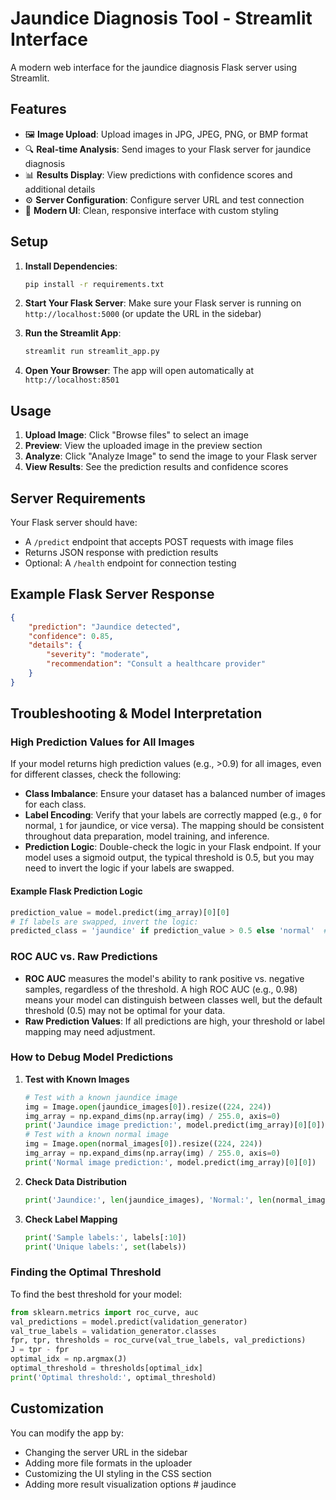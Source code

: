 # Jaundice Diagnosis Tool - Streamlit Interface

A modern web interface for the jaundice diagnosis Flask server using Streamlit.

## Features

- 🖼️ **Image Upload**: Upload images in JPG, JPEG, PNG, or BMP format
- 🔍 **Real-time Analysis**: Send images to your Flask server for jaundice diagnosis
- 📊 **Results Display**: View predictions with confidence scores and additional details
- ⚙️ **Server Configuration**: Configure server URL and test connection
- 🎨 **Modern UI**: Clean, responsive interface with custom styling

## Setup

1. **Install Dependencies**:
   ```bash
   pip install -r requirements.txt
   ```

2. **Start Your Flask Server**:
   Make sure your Flask server is running on `http://localhost:5000` (or update the URL in the sidebar)

3. **Run the Streamlit App**:
   ```bash
   streamlit run streamlit_app.py
   ```

4. **Open Your Browser**:
   The app will open automatically at `http://localhost:8501`

## Usage

1. **Upload Image**: Click "Browse files" to select an image
2. **Preview**: View the uploaded image in the preview section
3. **Analyze**: Click "Analyze Image" to send the image to your Flask server
4. **View Results**: See the prediction results and confidence scores

## Server Requirements

Your Flask server should have:
- A `/predict` endpoint that accepts POST requests with image files
- Returns JSON response with prediction results
- Optional: A `/health` endpoint for connection testing

## Example Flask Server Response

```json
{
    "prediction": "Jaundice detected",
    "confidence": 0.85,
    "details": {
        "severity": "moderate",
        "recommendation": "Consult a healthcare provider"
    }
}
```

## Troubleshooting & Model Interpretation

### High Prediction Values for All Images
If your model returns high prediction values (e.g., >0.9) for all images, even for different classes, check the following:

- **Class Imbalance**: Ensure your dataset has a balanced number of images for each class.
- **Label Encoding**: Verify that your labels are correctly mapped (e.g., `0` for normal, `1` for jaundice, or vice versa). The mapping should be consistent throughout data preparation, model training, and inference.
- **Prediction Logic**: Double-check the logic in your Flask endpoint. If your model uses a sigmoid output, the typical threshold is 0.5, but you may need to invert the logic if your labels are swapped.

#### Example Flask Prediction Logic
```python
prediction_value = model.predict(img_array)[0][0]
# If labels are swapped, invert the logic:
predicted_class = 'jaundice' if prediction_value > 0.5 else 'normal'  # or vice versa
```

### ROC AUC vs. Raw Predictions
- **ROC AUC** measures the model's ability to rank positive vs. negative samples, regardless of the threshold. A high ROC AUC (e.g., 0.98) means your model can distinguish between classes well, but the default threshold (0.5) may not be optimal for your data.
- **Raw Prediction Values**: If all predictions are high, your threshold or label mapping may need adjustment.

### How to Debug Model Predictions
1. **Test with Known Images**
   ```python
   # Test with a known jaundice image
   img = Image.open(jaundice_images[0]).resize((224, 224))
   img_array = np.expand_dims(np.array(img) / 255.0, axis=0)
   print('Jaundice image prediction:', model.predict(img_array)[0][0])
   # Test with a known normal image
   img = Image.open(normal_images[0]).resize((224, 224))
   img_array = np.expand_dims(np.array(img) / 255.0, axis=0)
   print('Normal image prediction:', model.predict(img_array)[0][0])
   ```
2. **Check Data Distribution**
   ```python
   print('Jaundice:', len(jaundice_images), 'Normal:', len(normal_images))
   ```
3. **Check Label Mapping**
   ```python
   print('Sample labels:', labels[:10])
   print('Unique labels:', set(labels))
   ```

### Finding the Optimal Threshold
To find the best threshold for your model:
```python
from sklearn.metrics import roc_curve, auc
val_predictions = model.predict(validation_generator)
val_true_labels = validation_generator.classes
fpr, tpr, thresholds = roc_curve(val_true_labels, val_predictions)
J = tpr - fpr
optimal_idx = np.argmax(J)
optimal_threshold = thresholds[optimal_idx]
print('Optimal threshold:', optimal_threshold)
```

## Customization

You can modify the app by:
- Changing the server URL in the sidebar
- Adding more file formats in the uploader
- Customizing the UI styling in the CSS section
- Adding more result visualization options
#   j a u d i n c e  
 